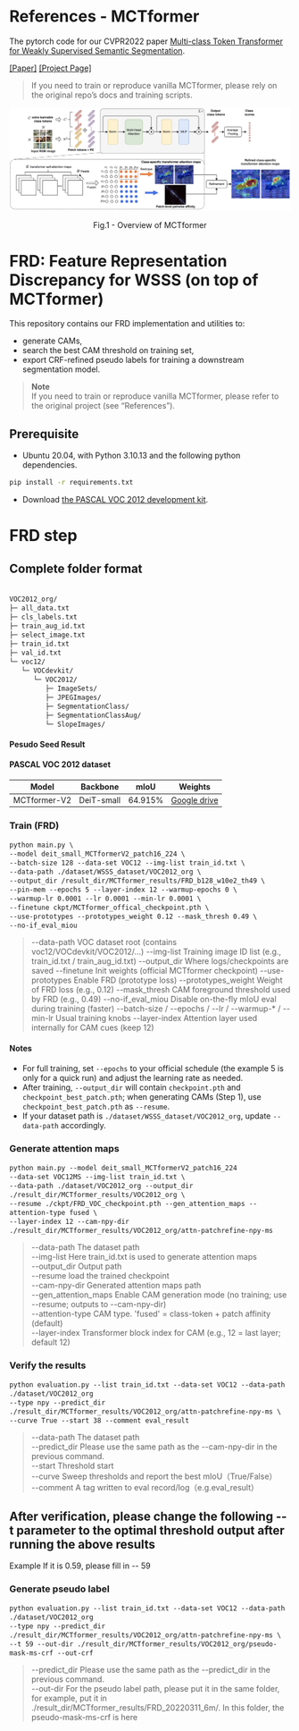 
# References - MCTformer
The pytorch code for our CVPR2022 paper [Multi-class Token Transformer for Weakly Supervised Semantic Segmentation](https://arxiv.org/abs/2203.02891).

[[Paper]](https://arxiv.org/abs/2203.02891) [[Project Page]](https://xulianuwa.github.io/MCTformer-project-page/)
> If you need to train or reproduce vanilla MCTformer, please rely on the original repo’s docs and training scripts.

<p align="center">
  <img src="MCTformer-V1.png" width="720" title="Overview of MCTformer-V1" >
</p>
<p align = "center">
Fig.1 - Overview of MCTformer
</p>


# FRD: Feature Representation Discrepancy for WSSS (on top of MCTformer)

This repository contains our FRD implementation and utilities to:
- generate CAMs,
- search the best CAM threshold on training set,
- export CRF-refined pseudo labels for training a downstream segmentation model.

> **Note**    
> If you need to train or reproduce vanilla MCTformer, please refer to the original project (see “References”).

## Prerequisite
- Ubuntu 20.04, with Python 3.10.13 and the following python dependencies.
```bash
pip install -r requirements.txt
```
- Download [the PASCAL VOC 2012 development kit](http://host.robots.ox.ac.uk/pascal/VOC/voc2012).



# FRD step

## Complete folder format

```text

VOC2012_org/
├─ all_data.txt
├─ cls_labels.txt
├─ train_aug_id.txt
├─ select_image.txt
├─ train_id.txt
├─ val_id.txt
└─ voc12/
   └─ VOCdevkit/
      └─ VOC2012/
         ├─ ImageSets/
         ├─ JPEGImages/
         ├─ SegmentationClass/
         ├─ SegmentationClassAug/
         └─ SlopeImages/
```
#### Pesudo Seed Result
#### PASCAL VOC 2012 dataset
<table>
  <thead>
    <tr>
      <th style="text-align:center;">Model</th>
      <th style="text-align:center;">Backbone</th>
      <th style="text-align:center;">mIoU</th>
      <th style="text-align:center;">Weights</th>
    </tr>
  </thead>
  <tbody>
    <tr>
      <td style="text-align:center;">MCTformer-V2</td>
      <td style="text-align:center;">DeiT-small</td>
      <td style="text-align:center;">64.915%</td>
      <td style="text-align:center;"><a href="https://drive.google.com/file/d/1loK45CexEmkilebWFlDUp3zACH0-F6vr/view?usp=sharing">Google drive</a></td>
    </tr>
  </tbody>
</table>

### Train (FRD)
```text
python main.py \
--model deit_small_MCTformerV2_patch16_224 \
--batch-size 128 --data-set VOC12 --img-list train_id.txt \
--data-path ./dataset/WSSS_dataset/VOC2012_org \
--output_dir /result_dir/MCTformer_results/FRD_b128_w10e2_th49 \
--pin-mem --epochs 5 --layer-index 12 --warmup-epochs 0 \
--warmup-lr 0.0001 --lr 0.0001 --min-lr 0.0001 \
--finetune ckpt/MCTformer_offical_checkpoint.pth \
--use-prototypes --prototypes_weight 0.12 --mask_thresh 0.49 \
--no-if_eval_miou
```

>--data-path          VOC dataset root (contains voc12/VOCdevkit/VOC2012/…)
>--img-list           Training image ID list (e.g., train_id.txt / train_aug_id.txt)
>--output_dir         Where logs/checkpoints are saved
>--finetune           Init weights (official MCTformer checkpoint)
>--use-prototypes     Enable FRD (prototype loss)
>--prototypes_weight  Weight of FRD loss (e.g., 0.12)
>--mask_thresh        CAM foreground threshold used by FRD (e.g., 0.49)
>--no-if_eval_miou    Disable on-the-fly mIoU eval during training (faster)
>--batch-size / --epochs / --lr / --warmup-* / --min-lr  Usual training knobs
>--layer-index        Attention layer used internally for CAM cues (keep 12)

#### Notes

- For full training, set `--epochs` to your official schedule (the example 5 is only for a quick run) and adjust the learning rate as needed.
- After training, `--output_dir` will contain `checkpoint.pth` and `checkpoint_best_patch.pth`; when generating CAMs (Step 1), use `checkpoint_best_patch.pth` as `--resume`.
- If your dataset path is `./dataset/WSSS_dataset/VOC2012_org`, update `--data-path` accordingly.


### Generate attention maps
```text
python main.py --model deit_small_MCTformerV2_patch16_224 
--data-set VOC12MS --img-list train_id.txt \
--data-path ./dataset/VOC2012_org --output_dir ./result_dir/MCTformer_results/VOC2012_org \
--resume ./ckpt/FRD_VOC_checkpoint.pth --gen_attention_maps --attention-type fused \
--layer-index 12 --cam-npy-dir ./result_dir/MCTformer_results/VOC2012_org/attn-patchrefine-npy-ms
```

>--data-path The dataset path  
>--img-list Here train_id.txt is used to generate attention maps  
>--output_dir  Output path  
>--resume   load the trained checkpoint  
>--cam-npy-dir Generated attention maps path  
>--gen_attention_maps  Enable CAM generation mode (no training; use --resume; outputs to --cam-npy-dir)  
>--attention-type  CAM type. 'fused' = class-token + patch affinity (default)  
>--layer-index   Transformer block index for CAM (e.g., 12 = last layer; default 12)  


### Verify the results
```text
python evaluation.py --list train_id.txt --data-set VOC12 --data-path ./dataset/VOC2012_org 
--type npy --predict_dir ./result_dir/MCTformer_results/VOC2012_org/attn-patchrefine-npy-ms \
--curve True --start 38 --comment eval_result
```

>--data-path The dataset path  
>--predict_dir Please use the same path as the --cam-npy-dir in the previous command.  
>--start    Threshold start  
>--curve    Sweep thresholds and report the best mIoU（True/False）  
>--comment   A tag written to eval record/log（e.g.eval_result）  


## After verification, please change the following --t parameter to the optimal threshold output after running the above results
Example If it is 0.59, please fill in -- 59

### Generate pseudo label 
```text
python evaluation.py --list train_id.txt --data-set VOC12 --data-path ./dataset/VOC2012_org 
--type npy --predict_dir ./result_dir/MCTformer_results/VOC2012_org/attn-patchrefine-npy-ms \
--t 59 --out-dir ./result_dir/MCTformer_results/VOC2012_org/pseudo-mask-ms-crf --out-crf 
```

>--predict_dir Please use the same path as the --predict_dir in the previous command.  
>--out-dir For the pseudo label path, please put it in the same folder, for example, put it in ./result_dir/MCTformer_results/FRD_20220311_6m/. In this folder, the pseudo-mask-ms-crf is here
